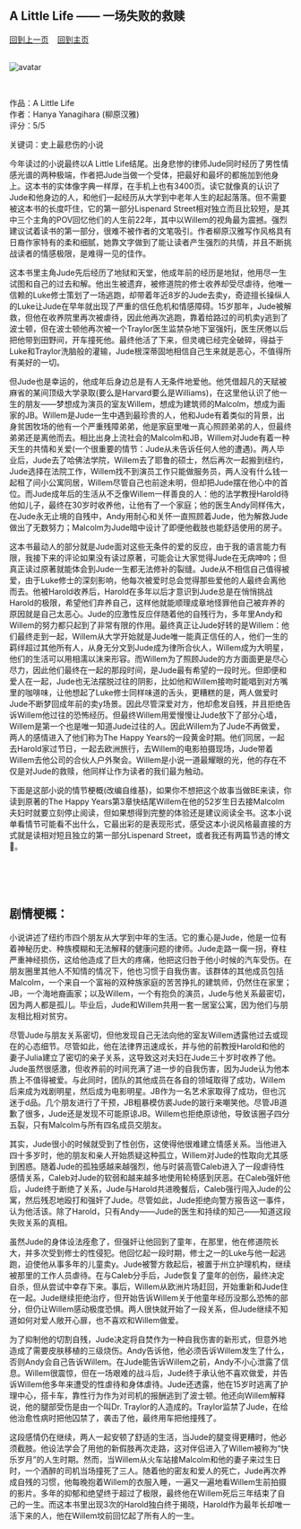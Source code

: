 ## A Little Life —— 一场失败的救赎
[回到上一页](https://boheme130.github.io/Reviews/)  &nbsp;&nbsp;  [回到主页](https://boheme130.github.io/Fiction.git.io/)
<br/>
<br/>

![avatar](https://i.pinimg.com/originals/5b/dd/72/5bdd724d6963a41dd630b7e7478492f8.jpg)

<br>

作品：A Little Life <br>
作者：Hanya Yanagihara (柳原汉雅) <br>
评分：5/5 <br>

关键词：史上最悲伤的小说

今年读过的小说最终以A Little Life结尾。出身悲惨的律师Jude同时经历了男性情感光谱的两种极端，作者把Jude当做一个受体，把最好和最坏的都施加到他身上。这本书的实体像字典一样厚，在手机上也有3400页。读它就像真的认识了Jude和他身边的人，和他们一起经历从大学到中老年人生的起起落落。但不需要被这本书的长度吓住，它的第一部分Lispenard Street相对独立而且比较短，是其中三个主角的POV回忆他们的人生前22年，其中以Willem的视角最为震撼。强烈建议试着读书的第一部分，很难不被作者的文笔吸引。作者柳原汉雅写作风格具有日裔作家特有的柔和细腻，她靠文字做到了能让读者产生强烈的共情，并且不断挑战读者的情感极限，是难得一见的佳作。

这本书里主角Jude先后经历了地狱和天堂，他成年前的经历是地狱，他用尽一生试图和自己的过去和解。他出生被遗弃，被修道院的修士收养却受尽虐待，他唯一信赖的Luke修士策划了一场逃跑，却带着年近8岁的Jude去卖y，奇迹擅长操纵人的Luke让Jude在早年就出现了严重的信任危机和情感障碍。15岁那年，Jude被解救，但他在收养院里再次被虐待，因此他再次逃跑，靠着给路过的司机卖y逃到了波士顿，但在波士顿他再次被一个Traylor医生监禁杂地下室强奸j，医生厌倦以后把他带到田野间，开车撞死他。最终他活了下来，但灵魂已经完全破碎，得益于Luke和Traylor洗脑般的灌输，Jude根深蒂固地相信自己生来就是恶心，不值得所有美好的一切。

但Jude也是幸运的，他成年后身边总是有人无条件地爱他。他凭借超凡的天赋被麻省的某间顶级大学录取(要么是Harvard要么是Williams)，在这里他认识了他一生的朋友——梦想成为演员的室友Willem，想成为建筑师的Malcolm，想成为画家的JB。Willem是Jude一生中遇到最珍贵的人，他和Jude有着类似的背景，出身贫困牧场的他有一个严重残障弟弟，他是家庭里唯一真心照顾弟弟的人，但最终弟弟还是离他而去。相比出身上流社会的Malcolm和JB，Willem对Jude有着一种天生的共情和关爱(一个很重要的情节：Jude从未告诉任何人他的遭遇)。两人毕业后，Jude去了哈佛法学院，Willem去了耶鲁的硕士，然后再次一起搬到纽约，Jude选择在法院工作，Willem找不到演员工作只能做服务员，两人没有什么钱一起租了间小公寓同居，Willem尽管自己也前途未明，但却把Jude摆在他心中的首位。而Jude成年后的生活从不乏像Willem一样善良的人：他的法学教授Harold待他如儿子，最终在30岁时收养他，让他有了一个家庭；他的医生Andy同样伟大，在Jude永无止境的自残中，Andy用耐心和关怀一直照顾着Jude，他为解救Jude做出了无数努力；Malcolm为Jude暗中设计了即便他截肢也能舒适使用的房子。

这本书最动人的部分就是Jude面对这些无条件的爱的反应，由于我的语言能力有限，我接下来的评论如果没有读过原著，可能会让大家觉得Jude在无病呻吟；但真正读过原著就能体会到Jude一生都无法修补的裂缝。Jude从不相信自己值得被爱，由于Luke修士的深刻影响，他每次被爱时总会觉得那些爱他的人最终会离他而去。他被Harold收养后，Harold在多年以后才意识到Jude总是在悄悄挑战Harold的极限，希望他们弃养自己，这样他就能顺理成章地怪罪他自己被弃养的原因就是自己太恶心。Jude的应激性反应伴随着他的自残行为，多年里Andy和Willem的努力都只起到了非常有限的作用。最终真正让Jude好转的是Willem：他们最终走到一起，Willem从大学开始就是Jude唯一能真正信任的人，他们一生的羁绊超过其他所有人，从身无分文到Jude成为律所合伙人，Willem成为大明星，他们的生活可以用相濡以沫来形容。而Willem为了照顾Jude的方方面面更是尽心尽力，因此他们最终在一起的那段时间，是Jude最有希望的一段时光。但即便和爱人在一起，Jude也无法摆脱过往的阴影，比如他和Willem接吻时能唱到对方嘴里的咖啡味，让他想起了Luke修士同样味道的舌头，更糟糕的是，两人做爱时Jude不断梦回成年前的卖y场景。因此尽管深爱对方，他却愈发自残，并且拒绝告诉Willem他过往的恐怖经历。但最终Willem用爱慢慢让Jude放下了部分心墙，Willem是第一个也是唯一知道Jude过往的人。因此Willem为了Jude不再做爱，两人的感情进入了他们称为The Happy Years的一段黄金时期。他们同居，一起去Harold家过节日，一起去欧洲旅行，去Willem的电影拍摄现场，Jude带着Willem去他公司的合伙人户外聚会。Willem是小说一道最耀眼的光，他的存在不仅是对Jude的救赎，他同样让作为读者的我们最为触动。

下面是这部小说的情节梗概(改编自维基)，如果你不想把这个故事当做BE来读，你读到原著的The Happy Years第3章快结尾Willem在他的52岁生日去接Malcolm夫妇时就要立刻停止阅读，但如果想得到完整的体验还是建议阅读全书。这本小说单看情节可能看不出什么，它最出彩的是表现形式，感受这本小说风格最直接的方式就是读相对短且独立的第一部分Lispenard Street，或者我还有两篇节选的博文🔗。

<br>
<br>
<br>

## 剧情梗概：

小说讲述了纽约市四个朋友从大学到中年的生活。它的重心是Jude，他是一位有着神秘历史、种族模糊和无法解释的健康问题的律师。Jude走路一瘸一拐，脊柱严重神经损伤，这给他造成了巨大的疼痛，他把这归咎于他小时候的汽车受伤。在朋友圈里其他人不知情的情况下，他也习惯于自我伤害。该群体的其他成员包括Malcolm，一个来自一个富裕的双种族家庭的苦苦挣扎的建筑师，仍然住在家里；JB，一个海地裔画家；以及Willem，一个有抱负的演员，Jude与他关系最密切，因为两人都是孤儿。毕业后，Jude和Willem共用一套一居室公寓，因为他们与朋友相比相对贫穷。

尽管Jude与朋友关系密切，但他发现自己无法向他的室友Willem透露他过去或现在的心态细节。尽管如此，他在法律界迅速成长，并与他的前教授Harold和他的妻子Julia建立了密切的亲子关系，这导致这对夫妇在Jude三十岁时收养了他。Jude虽然很感激，但收养前的时间充满了进一步的自我伤害，因为Jude认为他本质上不值得被爱。与此同时，团队的其他成员在各自的领域取得了成功，Willem后来成为戏剧明星，然后成为电影明星。JB作为一名艺术家取得了成功，但也沉迷于d品。几个朋友进行了干预，JB粗暴模仿裘Jude的跛行来嘲笑他。尽管JB道歉了很多，Jude还是发现不可能原谅JB。Willem也拒绝原谅他，导致该圈子四分五裂，只有Malcolm与所有四名成员交朋友。

其实，Jude很小的时候就受到了性创伤，这使得他很难建立情感关系。当他进入四十多岁时，他的朋友和亲人开始质疑这种孤立，Willem对Jude的性取向尤其感到困惑。随着Jude的孤独感越来越强烈，他与时装高管Caleb进入了一段虐待性感情关系，Caleb对Jude的软弱和越来越多地使用轮椅感到厌恶。在Caleb强奸他后，Jude终于断绝了关系，Jude与Harold共进晚餐后，Caleb强行闯入Jude的公寓，然后残忍地殴打和强奸了Jude。尽管如此，Jude拒绝向警方报告这一事件，认为他活该。除了Harold，只有Andy——Jude的医生和持续的知己——知道这段失败关系的真相。

虽然Jude的身体设法痊愈了，但强奸让他回到了童年，在那里，他在修道院长大，并多次受到修士的性侵犯。他回忆起一段时期，修士之一的Luke与他一起逃跑，迫使他从事多年的儿童卖y。Jude被警方救起后，被置于州立护理机构，继续被那里的工作人员虐待。在与Caleb分手后，Jude恢复了童年的创伤，最终决定自杀，但从尝试中幸存下来。事后，Willem从欧洲片场赶回，开始重新和Jude住在一起。Jude继续拒绝治疗，但开始告诉Willem关于他童年经历没那么恐怖的部分，但仍让Willem感动极度恐惧。两人很快就开始了一段关系，但Jude继续不知道如何对爱人敞开心扉，也不喜欢和Willem做爱。

为了抑制他的切割自残，Jude决定将自焚作为一种自我伤害的新形式，但意外地造成了需要皮肤移植的三级烧伤。Andy告诉他，他必须告诉Willem发生了什么，否则Andy会自己告诉Willem。在Jude能告诉Willem之前，Andy不小心泄露了信息。Willem很震惊，但在一场艰难的战斗后，Jude终于承认他不喜欢做爱，并告诉Willem他多年来遭受的性虐待和身体虐待。Jude还透露，他在15岁时逃离了护理中心，搭卡车，靠性行为作为对司机的报酬逃到了波士顿。他还向Willem解释说，他的腿部受伤是由一个叫Dr. Traylor的人造成的。Traylor监禁了Jude，在给他治愈性病时把他囚禁了，袭击了他，最终用车把他撞残了。

这段感情仍在继续，两人一起安顿了舒适的生活，当Jude的腿变得更糟时，他必须截肢。他设法学会了用他的新假肢再次走路，这对伴侣进入了Willem被称为“快乐岁月”的人生时期。然而，当Willem从火车站接Malcolm和他的妻子来过生日时，一个酒醉的司机当场撞死了三人。随着他的密友和爱人的死亡，Jude再次养成自残的习惯，他每晚抱着Willem的衣服入睡，一遍又一遍地看Willem生前拍摄的影片。多年的抑郁和绝望终于超过了极限，最终他在Willem死后三年结束了自己的一生。而这本书里出现3次的Harold独白终于揭晓，Harold作为最年长却唯一活下来的人，他在Willem坟前回忆起了所有人的一生。
